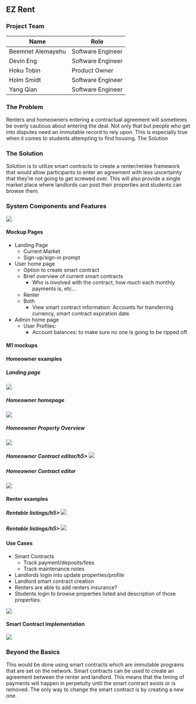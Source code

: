 ## EZ Rent

### Project Team

| Name              | Role              |
|-------------------|-------------------|
| Beemnet Alemayehu | Software Engineer |
| Devin Eng         | Software Engineer |
| Hoku Tobin        | Product Owner     |
| Holm Smidt        | Software Engineer |
| Yang Qian         | Software Engineer |


### The Problem

Renters and homeowners entering a contractual agreement will sometimes be overly cautious about entering the deal. Not only that but people who get into disputes need an immutable record to rely upon. This is especially true when it comes to students attempting to find housing.
The Solution

### The Solution
Solution is to utilize smart contracts to create a renter/rentee framework that would allow participants to enter an agreement with less uncertainty that they’re not going to get screwed over. This will also provide a single market place where landlords can post their properties and students can browse them.

### System Components and Features

<img src="./docs/concept/system-components.png">

#### Mockup Pages

- Landing Page
  - Current Market
  - Sign-up/sign-in prompt
- User home page
  - Option to create smart contract
  - Brief overview of current smart contracts
    - Who is involved with the contract, how much each monthly payments is, etc… 
  - Renter
  - Both
    - View smart contract information: Accounts for transferring currency, smart contract expiration date.
- Admin home page
  - User Profiles:
    - Account balances: to make sure no one is going to be ripped off.

#### M1 mockups

<h4 class="ui centered header">Homeowner examples</h4>

<h5 class="ui centered header">Landing page</h5>
<img src="./docs/mockups/landing.png">

<h5 class="ui centered header">Homeowner homepage</h5>
<img src="./docs/mockups/homeowner-login.png">

<h5 class="ui centered header">Homeowner Property Overview</h5>
<img src="./docs/mockups/homeowner-rentals.png">

<h5 class="ui centered header">Homeowner Contract editor/h5>
<img src="./docs/mockups/contract-editor.png">

<h5 class="ui centered header">Homeowner Contract editor</h5>
<img src="./docs/mockups/contract-editor.png">

<h4 class="ui centered header">Renter examples</h4>

<h5 class="ui centered header">Rentable listings/h5>
<img src="./docs/mockups/listings.png">

<h5 class="ui centered header">Rentable listings/h5>
<img src="./docs/mockups/contract-negotiator.png">


#### Use Cases

- Smart Contracts
  - Track payment/deposits/fees
  - Track maintenance notes
- Landlords login into update properties/profile
- Landlord smart contract creation
- Renters are able to add renters insurance?
- Students login to browse properties listed and description of those properties.

<img src="./docs/concept/component-definition.png">

#### Smart Contract Implementation

<img src="./docs/concept/smart-contract-implementation.png">

### Beyond the Basics

This would be done using smart contracts which are immutable programs that are set on the network. Smart contracts can be used to create an agreement between the renter and landlord. This means that the timing of payments will happen in perpetuity until the smart contract exists or is removed. The only way to change the smart contract is by creating a new one.
